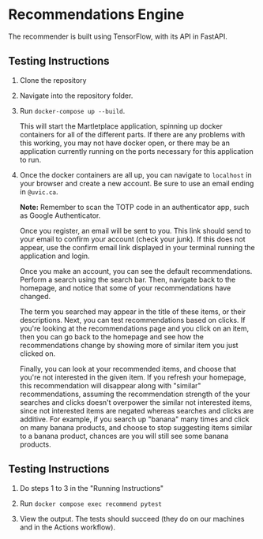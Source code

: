# Recommendations Engine

The recommender is built using TensorFlow, with its API in FastAPI.

## Testing Instructions

1. Clone the repository

2. Navigate into the repository folder.

3. Run `docker-compose up --build`.

   This will start the Martletplace application,
   spinning up docker containers for all of the different parts. If there are any
   problems with this working, you may not have docker open, or there may be an
   application currently running on the ports necessary for this application to run.

4. Once the docker containers are all up, you can navigate to `localhost` in your
   browser and create a new account. Be sure to use an email ending in `@uvic.ca`.

   **Note:** Remember to scan the TOTP code in an authenticator app, such as Google Authenticator. 

   Once you register, an email will be sent to you. This link should send to your email to confirm your account (check your junk). If this does not appear, use the confirm email link displayed in your terminal running the application and login.

   Once you make an account, you can see the default recommendations. Perform a search using the search bar. Then, navigate back to the homepage, and notice that some of your recommendations have changed. 
   
   The term you searched may appear in the title of these items, or their descriptions. Next, you can test recommendations based on clicks. If you're looking at the recommendations page and you click on an item, then you can go back to the homepage and see how the recommendations change by showing more of similar item you just clicked on.
   
   Finally, you can look at your recommended items, and choose that you're not interested in the given item. If you refresh your homepage, this recommendation
   will disappear along with "similar" recommendations, assuming the recommendation strength of the your searches and clicks doesn't overpower the similar not interested items, since not interested items are negated whereas searches and clicks are additive. For example, if you search up "banana" many times and click on many banana products, and choose to stop suggesting items similar to a
   banana product, chances are you will still see some banana products. 

## Testing Instructions

1. Do steps 1 to 3 in the "Running Instructions"

2. Run `docker compose exec recommend pytest`

3. View the output. The tests should succeed (they do on our machines and in the Actions workflow).

